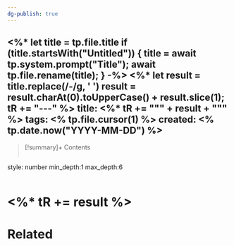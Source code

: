 ```yaml
---
dg-publish: true
---
```

<%* let title = tp.file.title
  if (title.startsWith("Untitled")) {
    title = await tp.system.prompt("Title");
    await tp.file.rename(title);
  } 
-%>
<%*
  let result = title.replace(/-/g, ' ')
  result = result.charAt(0).toUpperCase() + result.slice(1);
  tR += "---"
%>
title:  <%* tR += "\"" + result + "\"" %>
tags:
<% tp.file.cursor(1) %>
created: <% tp.date.now("YYYY-MM-DD") %>
---

>[!summary]+ Contents
>```toc
style: number
min_depth:1
max_depth:6 
>```


# <%* tR += result %>



# Related
